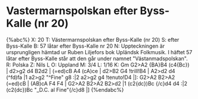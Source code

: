 # Vastermarnspolskan efter Byss-Kalle (nr 20)

{%abc%}
X: 20
T: Västermarnspolskan efter Byss-Kalle (nr 20)
S: efter Byss-Kalle
B: 57 låtar efter Byss-Kalle nr 20
N: Uppteckningen är ursprungligen hämtad ur Ruben Liljefors bok Upländsk Folkmusik. I häftet 57 låtar efter Byss-Kalle står att den går under namnet "Västanmadspolskan".
R: Polska
Z: Nils L
O: Uppland
M: 3/4
L: 1/16
K: Gm
G2>A2 {BA}B4 (c4{Bc}) | d2>g2 d4 B2d2 | (=ed)cB A4 (cA)ce | d2>B2 G4 !trill!B4 |
A2>d2 d4 (^fd)fa |1 a2>g2 "^Fine" g8 :|2 a2>g2 g4 !tenuto!D4 |]: G2>A2 B2>A2 (=ed)cB |
(AB)cA F4 F4 | G2>A2 B2>A2 B2>d2 |1 (c2{dc})Bc {/c}d4 d4 :|2 (c2{dc})Bc "_D.C. al Fine"{/c}d8 |]
{%endabc%}

